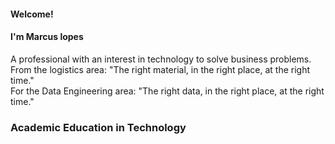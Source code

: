 
#### Welcome!
#### I'm Marcus lopes
A professional with an interest in technology to solve business problems.\
From the logistics area: "The right material, in the right place, at the right time."\
For the Data Engineering area: "The right data, in the right place, at the right time."

### Academic Education in Technology

